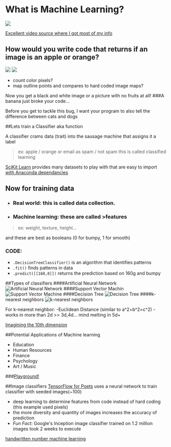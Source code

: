 # What is Machine Learning?

![](http://vignette4.wikia.nocookie.net/uncyclopedia/images/e/e3/Arnold_governator.jpg/revision/20070220123156)

[Excellent video source where I got most of my info](https://www.youtube.com/channel/UC_x5XG1OV2P6uZZ5FSM9Ttw)






## How would you write code that returns if an image is an apple or orange?

![](http://juliandance.org/wp-content/uploads/2016/01/RedApple.jpg)
![](http://media.istockphoto.com/photos/orange-picture-id185284489?k=6&m=185284489&s=170667a&w=0&h=TvhyH04fVa5kQ_LdU4CCwytvBRDxPhmKC8KZXa2YYsU=)
- count color pixels? 
- map outline points and compares to hard coded image maps?


Now you get a black and white image or a picture with no fruits at all!
###A banana just broke your code...

Before you get to tackle this bug, I want your program to also tell the difference between cats and dogs





##Lets train a Classifier aka function

A classifier crams data (trait) into the sausage machine that assigns it a label 

> ex: apple / orange   or   email as spam / not spam
	this is called classified learning 

[SciKit Learn](http://scikit-learn.org/stable/install.html) provides many datasets to play with that are easy to import
[with Anaconda dependancies](https://www.continuum.io/downloads)





## Now for training data
- ### Real world: this is called data collection. 
- ### Machine learning: these are called >features

> ex: weight, texture, height...

and these are best as booleans (0 for bumpy, 1 for smooth)




### CODE:
- `.DecisionTreeClassifier()` is an algorithm that identifies patterns 
- `.fit()` finds patterns in data
- `.predict([[160,0]])` returns the prediction based on 160g and bumpy




##Types of classifiers
####Artificial Neural Network
![Artificial Neural Network](https://www.tutorialspoint.com/artificial_intelligence/images/atypical_ann.jpg)
####Support Vector Machin
![Support Vector Machine](http://www.alivelearn.net/wp-content/uploads/2009/10/svm_linear_2class.png)
####Decision Tree
![Decision Tree](https://www.tutorialspoint.com/data_mining/images/dm_decision_tree.jpg)
####k-nearest neighbors
![k-nearest neighbors](http://www.saedsayad.com/images/KNN_example_1.png)

For k-nearest neighbor:
-Euclidean Distance (similar to a^2+b^2=c^2)
-works in more than 2d >> 3d,4d... mind melting in 5d+

[Imagining the 10th dimension](http://www.tenthdimension.com/medialinks.php)


##Potential Applications of Machine learning
- Education
- Human Resources
- Finance
- Psychology
- Art / Music

###[Playground!](http://playground.tensorflow.org/?utm_campaign=ai_series_pipeline_051116&utm_source=gdev&utm_medium=yt-desc#activation=tanh&batchSize=10&dataset=circle&regDataset=reg-plane&learningRate=0.03&regularizationRate=0&noise=0&networkShape=4,2&seed=0.96356&showTestData=false&discretize=false&percTrainData=50&x=true&y=true&xTimesY=false&xSquared=false&ySquared=false&cosX=false&sinX=false&cosY=false&sinY=false&collectStats=false&problem=classification&initZero=false&hideText=false">playground)






##Image classifiers
[TensorFlow for Poets](https://codelabs.developers.google.com/codelabs/tensorflow-for-poets/?utm_campaign=chrome_series_machinelearning_063016&utm_source=gdev&utm_medium=yt-desc#0) uses a neural network to train classifier with seeded images(~100)

- deep learning to determine features from code instead of hard coding (this example used pixels)
- the more diversity and quantity of images increases the accuracy of prediction
- *Fun Fact:* Google's Inception image classifier trained on 1.2 million images took 2 weeks to execute


[handwritten number machine learning](https://www.youtube.com/watch?v=Gj0iyo265bc)

